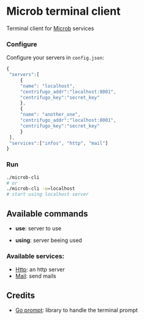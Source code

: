 # Microb terminal client

Terminal client for [Microb](https://github.com/synw/microb) services

### Configure

Configure your servers in `config.json`:

   ```javascript
   {
	"servers":[
		{
		"name": "localhost",
		"centrifugo_addr":"localhost:8001",
		"centrifugo_key":"secret_key"
		},
		{
		"name": "another_one",
		"centrifugo_addr":"localhost:8001",
		"centrifugo_key":"secret_key"
		}
	],
	"services":["infos", "http", "mail"]
   }
   ```

### Run

   ```bash
./microb-cli
# or
./microb-cli -u=localhost
# start using localhost server
   ```

## Available commands

- **use**: server to use

- **using**: server beeing used

### Available services:

- [Http](https://github.com/synw/microb-http): an http server
- [Mail](https://github.com/synw/microb-mail): send mails

Credits
-------

- [Go prompt](https://github.com/c-bata/go-prompt): library to handle the terminal prompt

